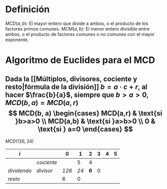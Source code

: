 # Definición
$MCD(a, b)$: El mayor entero que divide a ambos, o el producto de los factores primos comunes.
$MCM(a,b)$: El menor entero divisible entre ambos, o el producto de factores comunes o no comunes con el mayor exponente.

# Algoritmo de Euclides para el MCD
Dada la [[Múltiplos, divisores, cociente y resto|fórmula de la división]] $b = a·c+r$, al hacer $\frac{b}{a}$, siempre que $b>a>0$, $MCD(b,a) = MCD(a,r)$
$$
MCD(b, a)
\begin{cases}
MCD(a,r) & \text{si }b>a>0 \\
MCD(a,b) & \text{si }a>b>0 \\
0 & \text{si } a=0
\end{cases}
$$
---
$MCD(126, 24)$

| $i$ |  | 0 | 1 | 2 | 3 | 4 | 5 |
| ---- | ---- | ---- | ---- | ---- | ---- | ---- | ---- |
|  | $cociente$ |  | 5 | 4 |  |  |  |
| $dividendo$ | $divisor$ | *126* | *24* | **6** | 0 |  |  |
| $resto$ |  | 6 | 0 |  |  |  |  |

